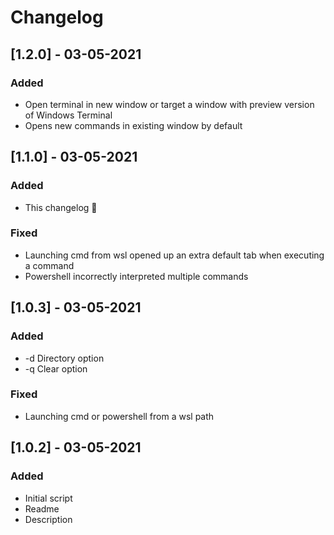 # Changelog

## [1.2.0] - 03-05-2021

### Added

- Open terminal in new window or target a window with preview version of Windows Terminal
- Opens new commands in existing window by default

## [1.1.0] - 03-05-2021

### Added

- This changelog 🤗

### Fixed

- Launching cmd from wsl opened up an extra default tab when executing a command
- Powershell incorrectly interpreted multiple commands

## [1.0.3] - 03-05-2021

### Added

- -d Directory option
- -q Clear option

### Fixed

- Launching cmd or powershell from a wsl path

## [1.0.2] - 03-05-2021

### Added

- Initial script
- Readme
- Description
